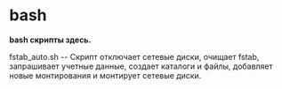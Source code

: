 # bash
**bash скрипты здесь.**

fstab_auto.sh -- Скрипт отключает сетевые диски, очищает fstab, запрашивает учетные данные, создает каталоги и файлы, добавляет новые монтирования и монтирует сетевые диски.
